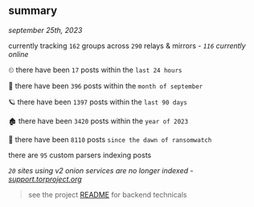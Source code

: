 
## summary
_september 25th, 2023_

currently tracking `162` groups across `290` relays & mirrors - _`116` currently online_

⏲ there have been `17` posts within the `last 24 hours`

🦈 there have been `396` posts within the `month of september`

🪐 there have been `1397` posts within the `last 90 days`

🏚 there have been `3420` posts within the `year of 2023`

🦕 there have been `8110` posts `since the dawn of ransomwatch`

there are `95` custom parsers indexing posts

_`20` sites using v2 onion services are no longer indexed - [support.torproject.org](https://support.torproject.org/onionservices/v2-deprecation/)_

> see the project [README](https://github.com/joshhighet/ransomwatch#ransomwatch--) for backend technicals
